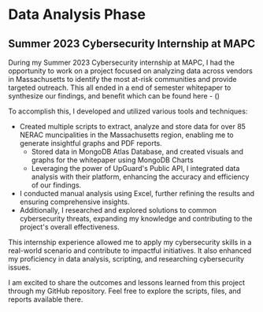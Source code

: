 # Data Analysis Phase

## Summer 2023 Cybersecurity Internship at MAPC

During my Summer 2023 Cybersecurity internship at MAPC, I had the opportunity to work on a project focused on analyzing data across vendors in Massachusetts to identify the most at-risk communities and provide targeted outreach. This all ended in a end of semester whitepaper to synthesize our findings, and benefit which can be found here - ()

To accomplish this, I developed and utilized various tools and techniques:

- Created multiple scripts to extract, analyze and store data for over 85 NERAC muncipalities in the Massachusetts region, enabling me to generate insightful graphs and PDF reports.
    - Stored data in MongoDB Atlas Database, and created visuals and graphs for the whitepaper using MongoDB Charts
    - Leveraging the power of UpGuard's Public API, I integrated data analysis with their platform, enhancing the accuracy and efficiency of our findings.
- I conducted manual analysis using Excel, further refining the results and ensuring comprehensive insights.
- Additionally, I researched and explored solutions to common cybersecurity threats, expanding my knowledge and contributing to the project's overall effectiveness.



This internship experience allowed me to apply my cybersecurity skills in a real-world scenario and contribute to impactful initiatives. It also enhanced my proficiency in data analysis, scripting, and researching cybersecurity issues.

I am excited to share the outcomes and lessons learned from this project through my GitHub repository. Feel free to explore the scripts, files, and reports available there.


